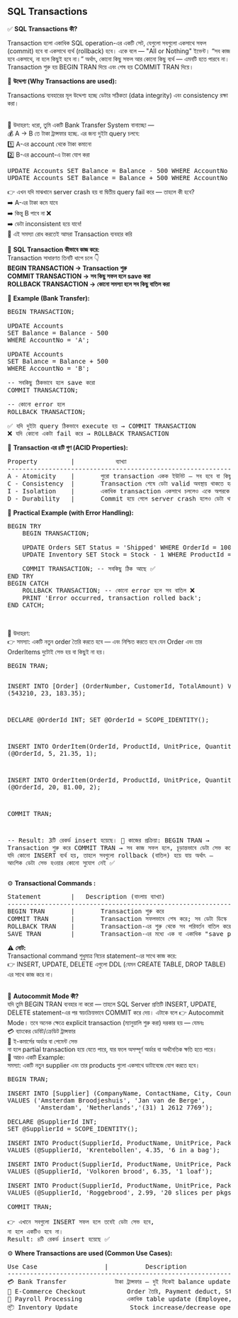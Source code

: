 ## SQL Transactions 

✅ <b>SQL Transactions  কী? </b> <br> 

<p>Transaction হলো একাধিক SQL operation-এর একটি সেট, যেগুলো সবগুলো একসাথে সফল (commit) হবে বা একসাথে ব্যর্থ (rollback) হবে। একে বলে — "All or Nothing" ইভেন্ট। “সব কাজ হবে একসাথে, না হলে কিছুই হবে না।”
অর্থাৎ, কোনো কিছু সফল আর কোনো কিছু ব্যর্থ — এমনটি হতে পারবে না। Transaction শুরু হয় BEGIN TRAN দিয়ে এবং শেষ হয় COMMIT TRAN দিয়ে। </p>

🎯 <b>উদ্দেশ্য (Why Transactions are used): </b> <br> 
<p>Transactions ব্যবহারের মূল উদ্দেশ্য হচ্ছে ডেটার সঠিকতা (data integrity) এবং consistency রক্ষা করা।</p> <br> 
🔸 উদাহরণ: 
ধরো, তুমি একটি Bank Transfer System বানাচ্ছো — <br> 
💰 A → B তে টাকা ট্রান্সফার হচ্ছে. এর জন্য দুইটা query চলবে: <br> 
1️⃣ A-এর account থেকে টাকা কমানো <br> 
2️⃣ B-এর account-এ টাকা যোগ করা <br> 
<pre>
UPDATE Accounts SET Balance = Balance - 500 WHERE AccountNo = 'A';
UPDATE Accounts SET Balance = Balance + 500 WHERE AccountNo = 'B';
</pre>
👉 এখন যদি মাঝখানে server crash হয় বা দ্বিতীয় query fail করে — তাহলে কী হবে? <br>
➡️ A-এর টাকা কমে যাবে <br>
➡️ কিন্তু B পাবে না ❌ <br>
➡️ ডেটা inconsistent হয়ে যাবে! <br>
💪 এই সমস্যা রোধ করতেই আমরা Transaction ব্যবহার করি <br> <br> 
🧠 <b>SQL Transaction কীভাবে কাজ করে: </b>  <br> 
Transaction সাধারণত তিনটি ধাপে চলে 👇 <br> 
<b>BEGIN TRANSACTION → Transaction শুরু </b> <br> 
<b>COMMIT TRANSACTION → সব কিছু সফল হলে save করা </b> <br> 
<b>ROLLBACK TRANSACTION → কোনো সমস্যা হলে সব কিছু বাতিল করা </b>   <br> 

🧾 <b>Example (Bank Transfer): </b> 
<pre>
BEGIN TRANSACTION;

UPDATE Accounts 
SET Balance = Balance - 500 
WHERE AccountNo = 'A';

UPDATE Accounts 
SET Balance = Balance + 500 
WHERE AccountNo = 'B';

-- সবকিছু ঠিকভাবে হলে save করো
COMMIT TRANSACTION;

-- কোনো error হলে
ROLLBACK TRANSACTION;

✅ যদি দুইটা query ঠিকভাবে execute হয় → COMMIT TRANSACTION
❌ যদি কোনো একটা fail করে → ROLLBACK TRANSACTION
</pre>

🔐 <b>Transaction এর ৪টি গুণ (ACID Properties): </b> <br> 
<pre>
Property	     |           ব্যাখ্যা
--------------------------------------------------------------------------
A - Atomicity	 |       পুরো transaction একক ইউনিট – সব হবে বা কিছুই হবে না
C - Consistency	 |       Transaction শেষে ডেটা valid অবস্থায় থাকতে হবে
I - Isolation	 |       একাধিক transaction একসাথে চললেও একে অপরকে প্রভাবিত করবে না
D - Durability	 |       Commit হয়ে গেলে server crash হলেও ডেটা থাকবে
</pre> 
🧩 <b>Practical Example (with Error Handling): </b> <br> 
<pre>
BEGIN TRY
    BEGIN TRANSACTION;

    UPDATE Orders SET Status = 'Shipped' WHERE OrderId = 1001;
    UPDATE Inventory SET Stock = Stock - 1 WHERE ProductId = 501;

    COMMIT TRANSACTION; -- সবকিছু ঠিক আছে ✅
END TRY
BEGIN CATCH
    ROLLBACK TRANSACTION; -- কোনো error হলে সব বাতিল ❌
    PRINT 'Error occurred, transaction rolled back';
END CATCH;

</pre>

<br>
🎯 উদাহরণ: <br> 
👉 সমস্যা: একটি নতুন order তৈরি করতে হবে — এবং নিশ্চিত করতে হবে যেন Order এবং তার OrderItems দুটোই সেভ হয় বা কিছুই না হয়। <br> 
<pre>
BEGIN TRAN;

INSERT INTO [Order] (OrderNumber, CustomerId, TotalAmount)
VALUES (543210, 23, 183.35);

DECLARE @OrderId INT;
SET @OrderId = SCOPE_IDENTITY();

INSERT INTO OrderItem(OrderId, ProductId, UnitPrice, Quantity)
VALUES (@OrderId, 5, 21.35, 1);

INSERT INTO OrderItem(OrderId, ProductId, UnitPrice, Quantity)
VALUES (@OrderId, 20, 81.00, 2);

COMMIT TRAN;

-- Result:
    3টি রেকর্ড insert হয়েছে।
🧠 কাজের প্রক্রিয়া:
    BEGIN TRAN → Transaction শুরু করে
    COMMIT TRAN → সব কাজ সফল হলে, চূড়ান্তভাবে ডেটা সেভ করে
    যদি কোনো INSERT ব্যর্থ হয়, তাহলে সবগুলো rollback (বাতিল) হয়ে যায়
    অর্থাৎ — আংশিক ডেটা সেভ হওয়ার কোনো সুযোগ নেই ✅
</pre>
⚙️ <b>Transactional Commands : </b> 
<pre>
Statement	     |   Description (বাংলায় ব্যাখ্যা)
------------------------------------------------------------------------------------------------------------------------------------
BEGIN TRAN	     |       Transaction শুরু করে
COMMIT TRAN	     |       Transaction সফলভাবে শেষ করে; সব ডেটা ডিস্কে সেভ করে
ROLLBACK TRAN	 |       Transaction-এর শুরু থেকে সব পরিবর্তন বাতিল করে
SAVE TRAN	     |       Transaction-এর মধ্যে এক বা একাধিক "save point" তৈরি করে, যেখানে কোনো সমস্যা হলে ওই পয়েন্ট পর্যন্ত ফিরে যাওয়া যায়
</pre> 

⚠️ <b>নোট: </b> <br>
Transactional command শুধুমাত্র নিচের statement-এর সাথে কাজ করে: <br> 
👉 INSERT, UPDATE, DELETE এগুলো DDL (যেমন CREATE TABLE, DROP TABLE) এর সাথে কাজ করে না। <br>  <br>


🔁 <b>Autocommit Mode কী? </b> <br> 
যদি তুমি BEGIN TRAN ব্যবহার না করো — তাহলে SQL Server প্রতিটি INSERT, UPDATE, DELETE statement-এর পর স্বয়ংক্রিয়ভাবে COMMIT করে দেয়।
এটাকে বলে 👉 Autocommit Mode।
তবে অনেক ক্ষেত্রে explicit transaction (ম্যানুয়ালি শুরু করা) দরকার হয় —
যেমনঃ <br> 
💳 ব্যাংকের ডেবিট/ক্রেডিট ট্রান্সফার <br> 
🛒 ই-কমার্সের অর্ডার বা পেমেন্ট সেভ <br> 
না হলে partial transaction হয়ে যেতে পারে, যার ফলে অসম্পূর্ণ অর্ডার বা অর্থনৈতিক ক্ষতি হতে পারে। <br> 
🧩 আরও একটি Example: <br> 
সমস্যা:
একটি নতুন supplier এবং তার products গুলো একসাথে ডাটাবেজে যোগ করতে হবে। <br> 
<pre>
BEGIN TRAN;

INSERT INTO [Supplier] (CompanyName, ContactName, City, Country, Phone)
VALUES ('Amsterdam Broodjeshuis', 'Jan van de Berge',
        'Amsterdam', 'Netherlands','(31) 1 2612 7769');

DECLARE @SupplierId INT;
SET @SupplierId = SCOPE_IDENTITY();

INSERT INTO Product(SupplierId, ProductName, UnitPrice, Package)
VALUES (@SupplierId, 'Krentebollen', 4.35, '6 in a bag');

INSERT INTO Product(SupplierId, ProductName, UnitPrice, Package)
VALUES (@SupplierId, 'Volkoren brood', 6.35, '1 loaf');

INSERT INTO Product(SupplierId, ProductName, UnitPrice, Package)
VALUES (@SupplierId, 'Roggebrood', 2.99, '20 slices per pkgs');

COMMIT TRAN;
    
👉 এখানে সবগুলো INSERT সফল হলে তবেই ডেটা সেভ হবে,
না হলে একটিও হবে না।
Result: ৪টি রেকর্ড insert হয়েছে ✅
</pre>

⚙️ <b>Where Transactions are used (Common Use Cases): </b> <br> 
<pre>
Use Case	              |          Description
-----------------------------------------------------------------------------
💳 Bank Transfer	            টাকা ট্রান্সফার — দুই দিকেই balance update
🛒 E-Commerce Checkout	        Order তৈরি, Payment deduct, Stock update
🏦 Payroll Processing	        একাধিক table update (Employee, Salary, Log)
📦 Inventory Update	            Stock increase/decrease operations
</pre>




